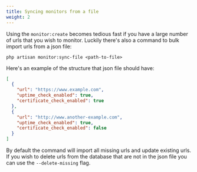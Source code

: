 ```yaml
---
title: Syncing monitors from a file
weight: 2
---
```


Using the `monitor:create` becomes tedious fast if you have a large number of urls that you wish to monitor. Luckily there's also a command to bulk import urls from a json file:

```
php artisan monitor:sync-file <path-to-file>
```

Here's an example of the structure that json file should have:

```json
[
  {
    "url": "https://www.example.com",
    "uptime_check_enabled": true,
    "certificate_check_enabled": true
  },
  {
    "url": "http://www.another-example.com",
    "uptime_check_enabled": true,
    "certificate_check_enabled": false
  }
]
```

By default the command will import all missing urls and update existing urls. If you wish to delete urls from the database that are not in the json file you can use the `--delete-missing` flag.

